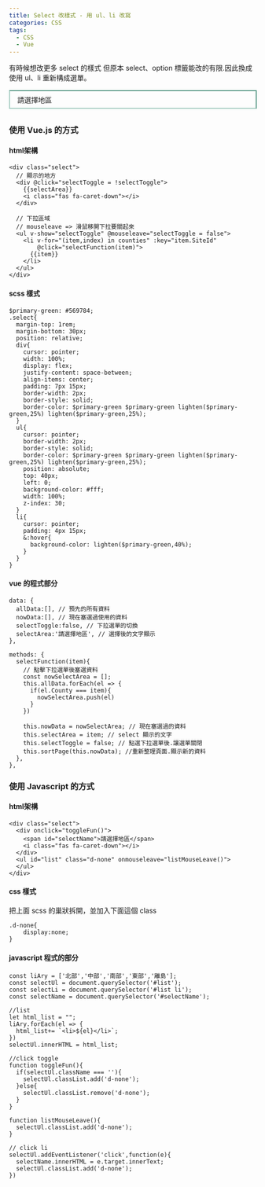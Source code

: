 ```yaml
---
title: Select 改樣式 - 用 ul、li 改寫
categories: CSS
tags: 
  - CSS
  - Vue
---
```

有時候想改更多 select 的樣式
但原本 select、option 標籤能改的有限.因此換成使用 ul、li 重新構成選單。

<div class="select">
  <div onclick="toggleFun()">
    <span id="selectName">請選擇地區</span>
    <i class="fas fa-caret-down"></i>
  </div>
  <ul id="list" class="d-none" onmouseleave="listMouseLeave()">
  </ul>
</div>

<script>
const liAry = ['北部','中部','南部','東部','離島'];
const selectUl = document.querySelector('#list');
const selectLi = document.querySelector('#list li');
const selectName = document.querySelector('#selectName');

//list
let html_list = "";
liAry.forEach(el => {
  html_list+= `<li>${el}</li>`;
})
selectUl.innerHTML = html_list;

//click toggle
function toggleFun(){
  if(selectUl.className === ''){
    selectUl.classList.add('d-none');
  }else{
    selectUl.classList.remove('d-none');
  }
}

function listMouseLeave(){
  selectUl.classList.add('d-none');
}

// click li
selectUl.addEventListener('click',function(e){
  selectName.innerHTML = e.target.innerText;
  selectUl.classList.add('d-none');
})
</script>

<style>
  .d-none{
    display:none;
  }
  .select{
    margin-top: 1rem;
    margin-bottom: 30px;
    position: relative;
  }
  .select div{
    cursor: pointer;
    display: flex;
    justify-content: space-between;
    align-items: center;
    padding: 7px 15px;
    border-width: 2px;
    border-style: solid;
    border-color: #569784 #569784 #a2cabf #a2cabf;
  }
  .select ul{
    cursor: pointer;
    border-width: 2px;
    border-style: solid;
    border-color: #569784 #569784 #a2cabf #a2cabf;
    position: absolute;
    top: 35px;
    left: 0;
    background-color: #fff;
    width: 100%;
    z-index: 30;
    padding-left: 0;
    list-style: none;
    box-sizing: border-box;
    /* height: 230px;
    overflow-y: scroll; */
  }
  .select li{
    cursor: pointer;
    padding: 4px 15px;
  }
  .select li:hover{
      background-color:  #a2cabf;
    }
</style>
<!--more-->

### 使用 Vue.js 的方式

#### html架構
```
<div class="select">
  // 顯示的地方
  <div @click="selectToggle = !selectToggle">
    {{selectArea}}
    <i class="fas fa-caret-down"></i>
  </div>

  // 下拉區域
  // mouseleave => 滑鼠移開下拉要關起來 
  <ul v-show="selectToggle" @mouseleave="selectToggle = false">
    <li v-for="(item,index) in counties" :key="item.SiteId"
        @click="selectFunction(item)">
      {{item}}
    </li>
  </ul>
</div>
```

#### scss 樣式
```
$primary-green: #569784;
.select{
  margin-top: 1rem;
  margin-bottom: 30px;
  position: relative;
  div{
    cursor: pointer;
    width: 100%;
    display: flex;
    justify-content: space-between;
    align-items: center;
    padding: 7px 15px;
    border-width: 2px;
    border-style: solid;
    border-color: $primary-green $primary-green lighten($primary-green,25%) lighten($primary-green,25%);
  }
  ul{
    cursor: pointer;
    border-width: 2px;
    border-style: solid;
    border-color: $primary-green $primary-green lighten($primary-green,25%) lighten($primary-green,25%);
    position: absolute;
    top: 40px;
    left: 0;
    background-color: #fff;
    width: 100%;
    z-index: 30;
  }
  li{
    cursor: pointer;
    padding: 4px 15px;
    &:hover{
      background-color: lighten($primary-green,40%);
    }
  }
}
```

#### vue 的程式部分
```
data: {
  allData:[], // 預先的所有資料
  nowData:[], // 現在塞選過使用的資料
  selectToggle:false, // 下拉選單的切換
  selectArea:'請選擇地區', // 選擇後的文字顯示 
},

methods: {
  selectFunction(item){
    // 點擊下拉選單後塞選資料
    const nowSelectArea = [];
    this.allData.forEach(el => {
      if(el.County === item){
        nowSelectArea.push(el)
      }
    })

    this.nowData = nowSelectArea; // 現在塞選過的資料
    this.selectArea = item; // select 顯示的文字
    this.selectToggle = false; // 點選下拉選單後.讓選單關閉
    this.sortPage(this.nowData); //重新整理頁面.顯示新的資料
  },
},

```

### 使用 Javascript 的方式

#### html架構

```
<div class="select">
  <div onclick="toggleFun()">
    <span id="selectName">請選擇地區</span>
    <i class="fas fa-caret-down"></i>
  </div>
  <ul id="list" class="d-none" onmouseleave="listMouseLeave()">
  </ul>
</div>
```

#### css 樣式

把上面 scss 的巢狀拆開，並加入下面這個 class
```
.d-none{
    display:none;
}
```

#### javascript 程式的部分

```
const liAry = ['北部','中部','南部','東部','離島'];
const selectUl = document.querySelector('#list');
const selectLi = document.querySelector('#list li');
const selectName = document.querySelector('#selectName');

//list
let html_list = "";
liAry.forEach(el => {
  html_list+= `<li>${el}</li>`;
})
selectUl.innerHTML = html_list;

//click toggle
function toggleFun(){
  if(selectUl.className === ''){
    selectUl.classList.add('d-none');
  }else{
    selectUl.classList.remove('d-none');
  }
}

function listMouseLeave(){
  selectUl.classList.add('d-none');
}

// click li
selectUl.addEventListener('click',function(e){
  selectName.innerHTML = e.target.innerText;
  selectUl.classList.add('d-none');
})
```

